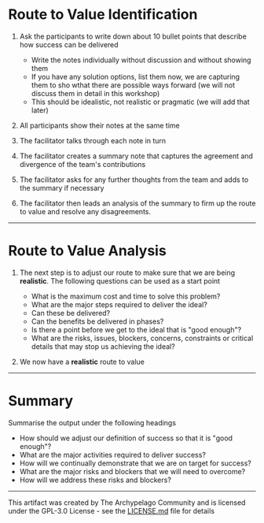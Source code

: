 # Route to Value Identification

1. Ask the participants to write down about 10 bullet points that describe how success can be delivered

    - Write the notes individually without discussion and without showing them
    - If you have any solution options, list them now, we are capturing them to sho wthat there are possible ways forward (we will not discuss them in detail in this workshop)
    - This should be idealistic, not realistic or pragmatic (we will add that later)

1. All participants show their notes at the same time
2. The facilitator talks through each note in turn
3. The facilitator creates a summary note that captures the agreement and divergence of the team's contributions
4. The facilitator asks for any further thoughts from the team and adds to the summary if necessary
1. The facilitator then leads an analysis of the summary to firm up the route to value and resolve any disagreements.

---

# Route to Value Analysis

1. The next step is to adjust our route to make sure that we are being **realistic**. The following questions can be used as a start point

    - What is the maximum cost and time to solve this problem​?
    - What are the major steps required to deliver the ideal​?
    - Can these be delivered?
    - Can the benefits be delivered in phases?
    - Is there a point before we get to the ideal that is "good enough"?
    - What are the risks, issues, blockers, concerns, constraints​ or critical details that may stop us achieving the ideal?

1. We now have a **realistic** route to value

---

# Summary

Summarise the output under the following headings

- How should we adjust our definition of success so that it is "good enough"?
- What are the major activities required to deliver success?
- How will we continually demonstrate that we are on target for success?
- What are the major risks and blockers that we will need to overcome?
- How will we address these risks and blockers?

---

This artifact was created by The Archypelago Community and is licensed under the GPL-3.0 License - see the [LICENSE.md](https://github.com/Open-Archypelago/Archypelago/blob/main/LICENSE) file for details
